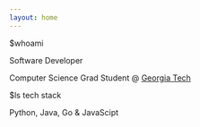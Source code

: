 ```yaml
---
layout: home
---
```


<link href="https://fonts.googleapis.com/css?family=VT323" rel="stylesheet">
<div class="terminal">
    <div class="terminal__task-bar"> 
        <span class="terminal__circle terminal__circle--red"></span> 
        <span class="terminal__circle terminal__circle--yellow"></span> 
        <span class="terminal__circle terminal__circle--green"></span>
    </div>
<div class="terminal__window">
<p class="terminal__prompt">
<span class="terminal__prompt--typing">$whoami</span>
</p>
<p class="terminal__prompt terminal__prompt--checkout">Software Developer<span class="terminal__window--highlight"></span></p>
<p class="terminal__prompt terminal__prompt--checkout">Computer Science Grad Student @ <a href="https://www.cc.gatech.edu/">Georgia Tech</a> <span class="terminal__window--highlight"></span></p>
<p class="terminal__prompt terminal__prompt--show-contact">
    <span class="terminal__prompt--typing"><span class="cover cover--show-contact"></span>$ls tech stack
    </span>
</p>
<p class="terminal__prompt terminal__prompt--mail"><span class="terminal__window--highlight"> Python, Java, Go &  JavaScipt</span>
</p>
</div> 